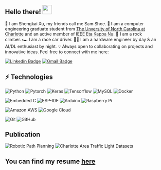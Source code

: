 ## Hello there! <img src="https://raw.githubusercontent.com/aemmadi/aemmadi/master/wave.gif" width="30">

🧙 I am Shengkai Xu, my friends call me Sam Shoe.
🏫 I am a computer engineering graduate student from [The Unversity of North Carolina at Charlotte](https://charlotte.edu/) and an active member of [IEEE Eta Kappa Nu](https://hkn.ieee.org/).
🧗 I am a rock climber.
🏎 I am a race car driver.
🧑‍💻 I am a hardware engineer by day & an AI/DL enthusiast by night.
💡 Always open to collaborating on projects and innovative ideas. Feel free to connect with me here:

[![Linkedin Badge](https://img.shields.io/badge/-shengkai-xu-sam-blue?style=flat-square&logo=Linkedin&logoColor=white&link=https://www.linkedin.com/in/shengkai-xu-sam/)](https://www.linkedin.com/in/shengkai-xu-sam/)
[![Gmail Badge](https://img.shields.io/badge/-shengkai.x.sam@gmail.com-c14438?style=flat-square&logo=Gmail&logoColor=white&link=mailto:shengkai.x.sam@gmail.com)](mailto:shengkai.x.sam@gmail.com)

## ⚡ Technologies

![Python](https://img.shields.io/badge/-Python-black?style=flat-square&logo=Python)
![Pytorch](https://img.shields.io/badge/-Pytorch-black?style=flat-square&logo=pytorch)
![Keras](https://img.shields.io/badge/-Keras-black?style=flat-square&logo=keras)
![Tensorflow](https://img.shields.io/badge/-Tensorflow-black?style=flat-square&logo=tensorflow)
![MySQL](https://img.shields.io/badge/-MySQL-black?style=flat-square&logo=mysql)
![Docker](https://img.shields.io/badge/-Docker-black?style=flat-square&logo=docker)

![Embedded C](https://img.shields.io/badge/-Embedded%20C-00599C?style=flat-square&logo=c)
![ESP-IDF](https://img.shields.io/badge/-ESP%20IDF-563D7C?style=flat-square&logo=espressif)
![Arduino](https://img.shields.io/badge/-Arduino-black?style=flat-square&logo=arduino)
![Raspberry Pi](https://img.shields.io/badge/-Raspberry%20Pi-C51A4A?style=flat-square&logo=Raspberry-Pi)

![Amazon AWS](https://img.shields.io/badge/Amazon%20AWS-232F3E?style=flat-square&logo=amazon-aws)
![Google Cloud](https://img.shields.io/badge/Google%20Cloud-black?style=flat-square&logo=google-cloud)

![Git](https://img.shields.io/badge/-Git-black?style=flat-square&logo=git)
![GitHub](https://img.shields.io/badge/-GitHub-181717?style=flat-square&logo=github)

## Publication
![Robotic Path Planning](https://img.shields.io/badge/IEEE%20SoutheastCon-Path%20Planning%20for%20Robotic%20Delivery%20Systems-blue?logo=ieee)
![Charlotte Area Traffic Light Datasets](https://img.shields.io/badge/IEEE%20HONET-Charlotte%20Area%20Traffic%20Light%20Datasets%20(In%20press)-blue?logo=ieee)

## You can find my resume [here](https://github.com/samxu29/samxu29/blob/main/shengkaixu_2023resume.pdf)
